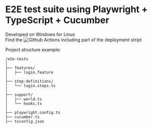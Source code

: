 # E2E test suite using Playwright + TypeScript + Cucumber
  
Developed on Windows for Linux  
Find the ![Github Actions](Tests\.github\workflows\e2e.yml) including part of the deployment stript  
  
Project structure example:  
```
/e2e-tests
│
├── features/
│   ├── login.feature
│
├── step-definitions/
│   └── login.steps.ts
│
├── support/
│   ├── world.ts
│   └── hooks.ts
│
├── playwright.config.ts
├── cucumber.ts
├── tsconfig.json
```